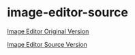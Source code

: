 # image-editor-source

[Image Editor Original Version](https://image-editor-wbc.netlify.app/)

[Image Editor Source Version](https://image-editor-source-cd.netlify.app/)
